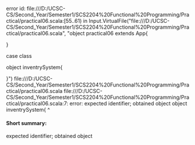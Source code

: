 error id: file:///D:/UCSC-CS/Second_Year/Semester1/SCS2204%20Functional%20Programming/Practical/practical06.scala:[55..61) in Input.VirtualFile("file:///D:/UCSC-CS/Second_Year/Semester1/SCS2204%20Functional%20Programming/Practical/practical06.scala", "object practical06 extends App{

}

case class 

object inventrySystem{

}")
file:///D:/UCSC-CS/Second_Year/Semester1/SCS2204%20Functional%20Programming/Practical/practical06.scala
file:///D:/UCSC-CS/Second_Year/Semester1/SCS2204%20Functional%20Programming/Practical/practical06.scala:7: error: expected identifier; obtained object
object inventrySystem{
^
#### Short summary: 

expected identifier; obtained object